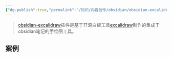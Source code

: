 ```yaml
---
{"dg-publish":true,"permalink":"/知识/内容创作/obsidian/obsidian-excalidraw/","title":"Excalidraw","tags":["doc","obsidian"],"noteIcon":""}
---
```



> [obsidian-excalidraw](https://github.com/zsviczian/obsidian-excalidraw-plugin)插件是基于开源白板工具[excalidraw](https://github.com/excalidraw/excalidraw)制作的集成于obsidian笔记的手绘图工具。

## 案例

```excalidraw

```